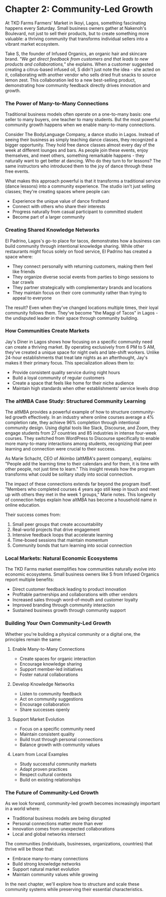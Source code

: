 # Chapter 2: Community-Led Growth

At TKD Farms Farmers' Market in Ikoyi, Lagos, something fascinating happens every Saturday. Small business owners gather at Nakenoh's Boulevard, not just to sell their products, but to create something more valuable: a thriving community that transforms individual sellers into a vibrant market ecosystem.

Take S, the founder of Infused Organics, an organic hair and skincare brand. *"We get direct feedback from customers and that leads to new products and collaborations,"* she explains. When a customer suggested creating a citrus-based infused oil, S didn't just note the idea - she acted on it, collaborating with another vendor who sells dried fruit snacks to source lemon zest. This collaboration led to a new best-selling product, demonstrating how community feedback directly drives innovation and growth.

### The Power of Many-to-Many Connections

Traditional business models often operate on a one-to-many basis: one seller to many buyers, one teacher to many students. But the most powerful community growth happens when we enable many-to-many connections.

Consider The BodyLanguage Company, a dance studio in Lagos. Instead of seeing their business as simply teaching dance classes, they recognized a bigger opportunity. They hold free dance classes almost every day of the week at different lounges and bars. As people join these events, enjoy themselves, and meet others, something remarkable happens - they naturally want to get better at dancing. Who do they turn to for lessons? The same instructors who introduced them to the joy of dance through these free events.

What makes this approach powerful is that it transforms a traditional service (dance lessons) into a community experience. The studio isn't just selling classes; they're creating spaces where people can:
- Experience the unique value of dance firsthand
- Connect with others who share their interests
- Progress naturally from casual participant to committed student
- Become part of a larger community

### Creating Shared Knowledge Networks

El Padrino, Lagos's go-to place for tacos, demonstrates how a business can build community through intentional knowledge sharing. While other restaurants might focus solely on food service, El Padrino has created a space where:
- They connect personally with returning customers, making them feel like friends
- They organize diverse social events from parties to bingo sessions to bar crawls
- They partner strategically with complementary brands and locations
- They maintain focus on their core community rather than trying to appeal to everyone

The result? Even when they've changed locations multiple times, their loyal community follows them. They've become "the Maggi of Tacos" in Lagos - the undisputed leader in their space through community building.

### How Communities Create Markets

Jay's Diner in Lagos shows how focusing on a specific community need can create a thriving market. By operating exclusively from 6 PM to 5 AM, they've created a unique space for night owls and late-shift workers. Unlike 24-hour establishments that treat late nights as an afterthought, Jay's makes it their primary focus. This specialization allows them to:
- Provide consistent quality service during night hours
- Build a loyal community of regular customers
- Create a space that feels like home for their niche audience
- Maintain high standards when other establishments' service levels drop

### The altMBA Case Study: Structured Community Learning

The altMBA provides a powerful example of how to structure community-led growth effectively. In an industry where online courses average a 4% completion rate, they achieve 96% completion through intentional community design. Using digital tools like Slack, Discourse, and Zoom, they engage students from 27 countries and 85 industries in intense four-week courses. They switched from WordPress to Discourse specifically to enable more many-to-many interactions among students, recognizing that peer learning and connection were crucial to their success.

As Marie Schacht, CEO of Akimbo (altMBA's parent company), explains: "People add the learning time to their calendars and for them, it is time with other people, not just time to learn." This insight reveals how the program transforms what could be solitary study into social connection.

The impact of these connections extends far beyond the program itself. "Members who completed courses 4 years ago still keep in touch and meet up with others they met in the week 1 groups," Marie notes. This longevity of connection helps explain how altMBA has become a household name in online education.

Their success comes from:
1. Small peer groups that create accountability
2. Real-world projects that drive engagement
3. Intensive feedback loops that accelerate learning
4. Time-boxed sessions that maintain momentum
5. Community bonds that turn learning into social connection

### Local Markets: Natural Economic Ecosystems

The TKD Farms market exemplifies how communities naturally evolve into economic ecosystems. Small business owners like S from Infused Organics report multiple benefits:
- Direct customer feedback leading to product innovation
- Profitable partnerships and collaborations with other vendors
- Increased sales through word-of-mouth and customer loyalty
- Improved branding through community interaction
- Sustained business growth through community support

### Building Your Own Community-Led Growth

Whether you're building a physical community or a digital one, the principles remain the same:

1. Enable Many-to-Many Connections
   - Create spaces for organic interaction
   - Encourage knowledge sharing
   - Support member-led initiatives
   - Foster natural collaborations

2. Develop Knowledge Networks
   - Listen to community feedback
   - Act on community suggestions
   - Encourage collaboration
   - Share successes openly

3. Support Market Evolution
   - Focus on a specific community need
   - Maintain consistent quality
   - Build trust through personal connections
   - Balance growth with community values

4. Learn from Local Examples
   - Study successful community markets
   - Adapt proven practices
   - Respect cultural contexts
   - Build on existing relationships

### The Future of Community-Led Growth

As we look forward, community-led growth becomes increasingly important in a world where:
- Traditional business models are being disrupted
- Personal connections matter more than ever
- Innovation comes from unexpected collaborations
- Local and global networks intersect

The communities (individuals, businesses, organizations, countries) that thrive will be those that:
- Embrace many-to-many connections
- Build strong knowledge networks
- Support natural market evolution
- Maintain community values while growing

In the next chapter, we'll explore how to structure and scale these community systems while preserving their essential characteristics.